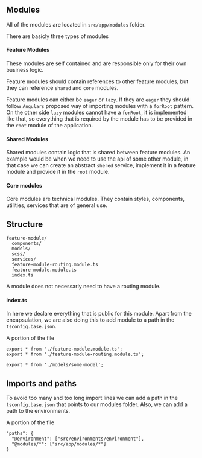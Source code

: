 ## Modules

All of the modules are located in `src/app/modules` folder.

There are basicly three types of modules

#### Feature Modules
These modules are self contained and are responsible only for their own business logic.

Feature modules should contain references to other feature modules, but they can reference `shared` and `core` modules.

Feature modules can either be `eager` or `lazy`. If they are `eager` they should follow `Angulars` proposed way of importing modules with a `forRoot` pattern. On the other side `lazy` modules cannot have a `forRoot`, it is implemented like that, so everything that is required by the module has to be provided in the `root` module of the application.

#### Shared Modules
Shared modules contain logic that is shared between feature modules. An example would be when we need to use the api of some other module, in that case we can create an abstract `shered` service, implement it in a feature module and provide it in the `root` module.

#### Core modules
Core modules are technical modules. They contain styles, components, utilities, services that are of general use.

## Structure

```
feature-module/
  components/
  models/
  scss/
  services/
  feature-module-routing.module.ts
  feature-module.module.ts
  index.ts
```

A module does not necessarly need to have a routing module.

#### index.ts

In here we declare everything that is public for this module. Apart from the encapsulation, we are also doing this to add module to a path in the `tsconfig.base.json`.

A portion of the file

```
export * from './feature-module.module.ts';
export * from './feature-module-routing.module.ts';

export * from './models/some-model';
```

## Imports and paths

To avoid too many and too long import lines we can add a path in the `tsconfig.base.json` that points to our modules folder. Also, we can add a path to the environments.

A portion of the file

```
"paths": {
  "@environment": ["src/environments/environment"],
  "@modules/*": ["src/app/modules/*"]
}
```
